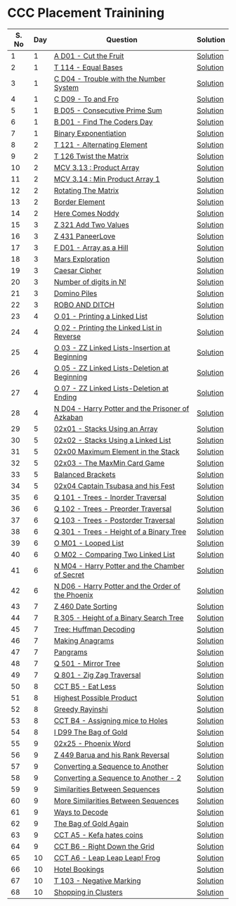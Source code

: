 # CCC Placement Trainining

| S. No | Day | Question                                                                                                       | Solution                                                                         |
| ----- | --- | -------------------------------------------------------------------------------------------------------------- | -------------------------------------------------------------------------------- |
| 1     | 1   | [A D01 - Cut the Fruit](Day_01/01_A_D01_Cut_the_Fruit)                                                         | [Solution](Day_01/01_A_D01_Cut_the_Fruit/solution.c)                             |
| 2     | 1   | [T 114 - Equal Bases](Day_01/02_T_114_Equal_Bases)                                                             | [Solution](Day_01/02_T_114_Equal_Bases/solution.c)                               |
| 3     | 1   | [C D04 - Trouble with the Number System](Day_01/03_C_D04_Trouble_with_the_Number_System)                       | [Solution](Day_01/03_C_D04_Trouble_with_the_Number_System/solution.c)            |
| 4     | 1   | [C D09 - To and Fro](Day_01/04_C_D09_To_and_Fro)                                                               | [Solution](Day_01/04_C_D09_To_and_Fro/solution.c)                                |
| 5     | 1   | [B D05 - Consecutive Prime Sum](Day_01/05_B_D05_Consecutive_Prime_Sum)                                         | [Solution](Day_01/05_B_D05_Consecutive_Prime_Sum/solution.c)                     |
| 6     | 1   | [B D01 - Find The Coders Day](Day_01/06_B_D01_Find_The_Coders_Day)                                             | [Solution](Day_01/06_B_D01_Find_The_Coders_Day/solution.c)                       |
| 7     | 1   | [Binary Exponentiation](Day_01/07_Binary_Exponentiation)                                                       | [Solution](Day_01/07_Binary_Exponentiation/solution.c)                           |
| 8     | 2   | [T 121 - Alternating Element](Day_02/01_T_121_Alternating_Elements)                                            | [Solution](Day_02/01_T_121_Alternating_Elements/solution.c)                      |
| 9     | 2   | [T 126 Twist the Matrix](Day_02/02_T_126_Twist_the_Matrix)                                                     | [Solution](Day_02/02_T_126_Twist_the_Matrix/solution.c)                          |
| 10    | 2   | [MCV 3.13 : Product Array ](Day_02/03_MCV_3_13_Product_Array_1)                                                | [Solution](Day_02/03_MCV_3_13_Product_Array_1/solution.c)                        |
| 11    | 2   | [MCV 3.14 : Min Product Array 1](Day_02/04_MCV_3_14_Min_Product_Array_1)                                       | [Solution](Day_02/04_MCV_3_14_Min_Product_Array_1/solution.c)                    |
| 12    | 2   | [Rotating The Matrix](Day_02/05_Rotating_The_Matrix)                                                           | [Solution](Day_02/05_Rotating_The_Matrix/solution.c)                             |
| 13    | 2   | [Border Element](Day_02/06_Border_Elements)                                                                    | [Solution](Day_02/06_Border_Elements/solution.c)                                 |
| 14    | 2   | [Here Comes Noddy](Day_02/07_Here_Comes_Noddy)                                                                 | [Solution](Day_02/07_Here_Comes_Noddy/solution.c)                                |
| 15    | 3   | [Z 321 Add Two Values](Day_03/01_Z_321_Add_Two_Values)                                                         | [Solution](Day_03/01_Z_321_Add_Two_Values/solution.c)                            |
| 16    | 3   | [Z 431 PaneerLove](Day_03/02_Z_431_PaneerLove)                                                                 | [Solution](Day_03/02_Z_431_PaneerLove/solution.c)                                |
| 17    | 3   | [F D01 - Array as a Hill](Day_03/03_F_D01_Array_as_a_Hill)                                                     | [Solution](Day_03/03_F_D01_Array_as_a_Hill/solution.c)                           |
| 18    | 3   | [Mars Exploration](Day_03/04_Mars_Exploration)                                                                 | [Solution](Day_03/04_Mars_Exploration/solution.c)                                |
| 19    | 3   | [Caesar Cipher](Day_03/05_Caesar_Cipher)                                                                       | [Solution](Day_03/05_Caesar_Cipher/solution.c)                                   |
| 20    | 3   | [Number of digits in N!](Day_03/06_Number_of_digits_in_N_Factorial)                                            | [Solution](Day_03/06_Number_of_digits_in_N_Factorial/solution.c)                 |
| 21    | 3   | [Domino Piles](Day_03/07_Domino_Piles)                                                                         | [Solution](Day_03/07_Domino_Piles/solution.c)                                    |
| 22    | 3   | [ROBO AND DITCH](Day_03/08_ROBO_AND_DITCH)                                                                     | [Solution](Day_03/08_ROBO_AND_DITCH/solution.c)                                  |
| 23    | 4   | [O 01 - Printing a Linked List](Day_04/01_O_01_Printing_a_Linked_List)                                         | [Solution](Day_04/01_O_01_Printing_a_Linked_List/solution.c)                     |
| 24    | 4   | [O 02 - Printing the Linked List in Reverse](Day_04/02_O_02_Printing_the_Linked_List_in_Reverse)               | [Solution](Day_04/02_O_02_Printing_the_Linked_List_in_Reverse/solution.c)        |
| 25    | 4   | [O 03 - ZZ Linked Lists-Insertion at Beginning](Day_04/03_O_03_ZZ_Linked_Lists_Insertion_at_Beginning)         | [Solution](Day_04/03_O_03_ZZ_Linked_Lists_Insertion_at_Beginning/solution.c)     |
| 26    | 4   | [O 05 - ZZ Linked Lists-Deletion at Beginning](Day_04/04_O_05_ZZ_Linked_Lists_Deletion_at_Beginning)           | [Solution](Day_04/04_O_05_ZZ_Linked_Lists_Deletion_at_Beginning/solution.c)      |
| 27    | 4   | [O 07 - ZZ Linked Lists-Deletion at Ending](Day_04/05_O_07_ZZ_Linked_Lists_Deletion_at_Ending)                 | [Solution](Day_04/05_O_07_ZZ_Linked_Lists_Deletion_at_Ending/solution.c)         |
| 28    | 4   | [N D04 - Harry Potter and the Prisoner of Azkaban](Day_04/06_N_D04_Harry_Potter_and_the_Prisoner_of_Azkaban)   | [Solution](Day_04/06_N_D04_Harry_Potter_and_the_Prisoner_of_Azkaban/solution.c)  |
| 29    | 5   | [02x01 - Stacks Using an Array](Day_05/01_02x01_Stacks_Using_an_Array)                                         | [Solution](Day_05/01_02x01_Stacks_Using_an_Array/solution.c)                     |
| 30    | 5   | [02x02 - Stacks Using a Linked List](Day_05/02_02x02_Stacks_Using_a_Linked_List)                               | [Solution](Day_05/02_02x02_Stacks_Using_a_Linked_List/solution.c)                |
| 31    | 5   | [02x00 Maximum Element in the Stack](Day_05/03_02x00_Maximum_Element_in_the_Stack)                             | [Solution](Day_05/03_02x00_Maximum_Element_in_the_Stack/solution.c)              |
| 32    | 5   | [02x03 - The MaxMin Card Game](Day_05/04_02x03_The_MaxMin_Card_Game)                                           | [Solution](Day_05/04_02x03_The_MaxMin_Card_Game/solution.c)                      |
| 33    | 5   | [Balanced Brackets](Day_05/05_Balanced_Brackets)                                                               | [Solution](Day_05/05_Balanced_Brackets/solution.c)                               |
| 34    | 5   | [02x04 Captain Tsubasa and his Fest](Day_05/06_02x04_Captain_Tsubasa_and_his_Fest)                             | [Solution](Day_05/06_02x04_Captain_Tsubasa_and_his_Fest/solution.c)              |
| 35    | 6   | [Q 101 - Trees - Inorder Traversal](Day_06/01_Q_101_Trees_Inorder_Traversal)                                   | [Solution](Day_06/01_Q_101_Trees_Inorder_Traversal/solution.c)                   |
| 36    | 6   | [Q 102 - Trees - Preorder Traversal](Day_06/02_Q_102_Trees_Preorder_Traversal)                                 | [Solution](Day_06/02_Q_102_Trees_Preorder_Traversal/solution.c)                  |
| 37    | 6   | [Q 103 - Trees - Postorder Traversal](Day_06/03_Q_103_Trees_Postorder_Traversal)                               | [Solution](Day_06/03_Q_103_Trees_Postorder_Traversal/solution.c)                 |
| 38    | 6   | [Q 301 - Trees - Height of a Binary Tree](Day_06/04_Q_301_Trees_Height_of_a_Binary_Tree)                       | [Solution](Day_06/04_Q_301_Trees_Height_of_a_Binary_Tree/solution.c)             |
| 39    | 6   | [O M01 - Looped List](Day_06/05_O_M01_Looped_List)                                                             | [Solution](Day_06/05_O_M01_Looped_List/solution.c)                               |
| 40    | 6   | [O M02 - Comparing Two Linked List](Day_06/06_O_M02_Comparing_Two_Linked_Lists)                                | [Solution](Day_06/06_O_M02_Comparing_Two_Linked_Lists/solution.c)                |
| 41    | 6   | [N M04 - Harry Potter and the Chamber of Secret](Day_06/07_N_M04_Harry_Potter_and_the_Chamber_of_Secrets)      | [Solution](Day_06/07_N_M04_Harry_Potter_and_the_Chamber_of_Secrets/solution.c)   |
| 42    | 6   | [N D06 - Harry Potter and the Order of the Phoenix](Day_06/08_N_D06_Harry_Potter_and_the_Order_of_the_Phoenix) | [Solution](Day_06/08_N_D06_Harry_Potter_and_the_Order_of_the_Phoenix/solution.c) |
| 43    | 7   | [Z 460 Date Sorting](Day_07/01_Z_460_Date_Sorting)                                                             | [Solution](Day_07/01_Z_460_Date_Sorting/solution.c)                              |
| 44    | 7   | [R 305 - Height of a Binary Search Tree](Day_07/02_R_305_Height_of_a_Binary_Search_Tree)                       | [Solution](Day_07/02_R_305_Height_of_a_Binary_Search_Tree/solution.c)            |
| 45    | 7   | [Tree: Huffman Decoding](Day_07/03_Tree_Huffman_Decoding)                                                      | [Solution](Day_07/03_Tree_Huffman_Decoding/solution.c)                           |
| 46    | 7   | [Making Anagrams](Day_07/04_Making_Anagrams)                                                                   | [Solution](Day_07/04_Making_Anagrams/solution.c)                                 |
| 47    | 7   | [Pangrams](Day_07/05_Pangrams)                                                                                 | [Solution](Day_07/05_Pangrams/solution.c)                                        |
| 48    | 7   | [Q 501 - Mirror Tree](Day_07/06_Q_501_Mirror_Tree)                                                             | [Solution](Day_07/06_Q_501_Mirror_Tree/solution.c)                               |
| 49    | 7   | [Q 801 - Zig Zag Traversal](Day_07/07_Q_801_Zig_Zag_Traversal)                                                 | [Solution](Day_07/07_Q_801_Zig_Zag_Traversal/solution.c)                         |
| 50    | 8   | [CCT B5 - Eat Less](Day_08/01_CCT_B5_Eat_Less)                                                                 | [Solution](Day_08/01_CCT_B5_Eat_Less/solution.c)                                 |
| 51    | 8   | [Highest Possible Product](Day_08/02_Highest_Possible_Product)                                                 | [Solution](Day_08/02_Highest_Possible_Product/solution.c)                        |
| 52    | 8   | [Greedy Rayinshi](Day_08/03_Greedy_Rayinshi)                                                                   | [Solution](Day_08/03_Greedy_Rayinshi/solution.c)                                 |
| 53    | 8   | [CCT B4 - Assigning mice to Holes](Day_08/04_CCT_B4_Assigning_mice_to_Holes)                                   | [Solution](Day_08/04_CCT_B4_Assigning_mice_to_Holes/solution.c)                  |
| 54    | 8   | [I D99 The Bag of Gold](Day_08/05_I_D99_The_Bag_of_Gold)                                                       | [Solution](Day_08/05_I_D99_The_Bag_of_Gold/solution.c)                           |
| 55    | 9   | [02x25 - Phoenix Word](Day_09/01_02x25_Phoenix_Word)                                                           | [Solution](Day_09/01_02x25_Phoenix_Word/solution.c)                              |
| 56    | 9   | [Z 449 Barua and his Rank Reversal](Day_09/02_Z_449_Barua_and_his_Rank_Reversal)                               | [Solution](Day_09/02_Z_449_Barua_and_his_Rank_Reversal/solution.c)               |
| 57    | 9   | [Converting a Sequence to Another](Day_09/03_Converting_a_Sequence_to_Another)                                 | [Solution](Day_09/03_Converting_a_Sequence_to_Another/solution.c)                |
| 58    | 9   | [Converting a Sequence to Another - 2](Day_09/04_Converting_a_Sequence_to_Another_2)                           | [Solution](Day_09/04_Converting_a_Sequence_to_Another_2/solution.c)              |
| 59    | 9   | [Similarities Between Sequences](Day_09/05_Similarities_Between_Sequences)                                     | [Solution](Day_09/05_Similarities_Between_Sequences/solution.c)                  |
| 60    | 9   | [More Similarities Between Sequences](Day_09/06_More_Similarities_Between_Sequences)                           | [Solution](Day_09/06_More_Similarities_Between_Sequences/solution.c)             |
| 61    | 9   | [Ways to Decode](Day_09/07_Ways_to_Decode)                                                                     | [Solution](Day_09/07_Ways_to_Decode/solution.c)                                  |
| 62    | 9   | [The Bag of Gold Again](Day_09/08_The_Bag_of_Gold_Again)                                                       | [Solution](Day_09/08_The_Bag_of_Gold_Again/solution.c)                           |
| 63    | 9   | [CCT A5 - Kefa hates coins](Day_09/09_CCT_A5_Kefa_hates_coins)                                                 | [Solution](Day_09/09_CCT_A5_Kefa_hates_coins/solution.c)                         |
| 64    | 9   | [CCT B6 - Right Down the Grid](Day_09/10_CCT_B6_Right_Down_the_Grid)                                           | [Solution](Day_09/10_CCT_B6_Right_Down_the_Grid/solution.c)                      |
| 65    | 10  | [CCT A6 - Leap Leap Leap! Frog](Day_10/01_CCT_A6_Leap_Leap_Leap_Frog)                                          | [Solution](Day_10/01_CCT_A6_Leap_Leap_Leap_Frog/solution.c)                      |
| 66    | 10  | [Hotel Bookings](Day_10/02_Hotel_Bookings)                                                                     | [Solution](Day_10/02_Hotel_Bookings/solution.c)                                  |
| 67    | 10  | [T 103 - Negative Marking](Day_10/03_T_103_Negative_Marking)                                                   | [Solution](Day_10/03_T_103_Negative_Marking/solution.c)                          |
| 68    | 10  | [Shopping in Clusters](Day_10/04_Shopping_in_Clusters)                                                         | [Solution](Day_10/04_Shopping_in_Clusters/solution.c)                            |

